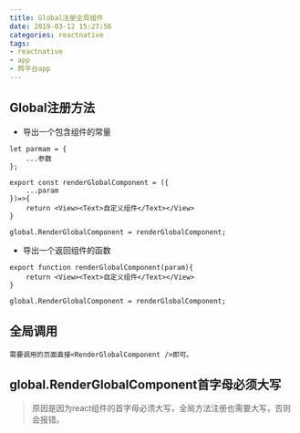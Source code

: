 ```yaml
---
title: Global注册全局组件
date: 2019-03-12 15:27:56
categories: reactnative
tags:
- reactnative
- app
- 跨平台app
---
```


## Global注册方法
* 导出一个包含组件的常量
```
let parmam = {
    ...参数
};

export const renderGlobalComponent = ({
    ...param
})=>{
    return <View><Text>自定义组件</Text></View>
}

global.RenderGlobalComponent = renderGlobalComponent;
```

* 导出一个返回组件的函数
```
export function renderGlobalComponent(param){
    return <View><Text>自定义组件</Text></View>
}

global.RenderGlobalComponent = renderGlobalComponent;
```


## 全局调用
```
需要调用的页面直接<RenderGlobalComponent />即可。
```

## global.RenderGlobalComponent首字母必须大写
> 原因是因为react组件的首字母必须大写，全局方法注册也需要大写，否则会报错。
